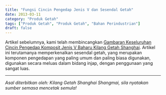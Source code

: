 ```yaml
---
title: "Fungsi Cincin Pengedap Jenis V dan Sesendal Getah"
date: 2013-03-11
category: "Produk Getah"
tags: ["Produk Getah", "Produk Getah", "Bahan Perindustrian"]
draft: false
---
```


Artikel sebelumnya, kami telah membincangkan [Gambaran Keseluruhan Cincin Pengedap Komposit Jenis V Baharu Kilang Getah Shanghai](http://www.smpolymer.com/xiangjiaozhipin/160/). Artikel ini terutamanya memperkenalkan sesendal getah, yang merupakan komponen pengedapan yang paling umum dan paling biasa digunakan, digunakan secara meluas dalam bidang injap, dengan penggunaan yang sangat luas.

---

*Asal diterbitkan oleh: Kilang Getah Shanghai Shangmai, sila nyatakan sumber semasa mencetak semula!*